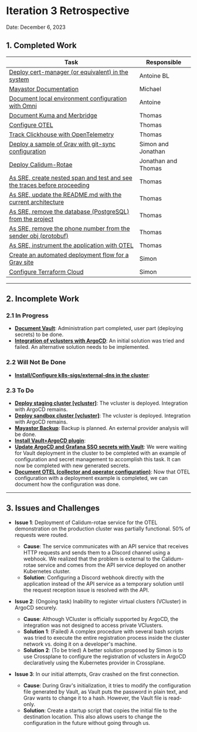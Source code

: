 # Iteration 3 Retrospective

Date: December 6, 2023

## 1. Completed Work

| Task | Responsible |
| -------------------------------------------------------------------------------------------------------------------------------------------------------------- | ------------------ |
| [Deploy cert-manager (or equivalent) in the system](https://github.com/ClubCedille/Plateforme-Cedille/issues/26) | Antoine BL |
| [Mayastor Documentation](https://github.com/ClubCedille/Plateforme-Cedille/issues/24) | Michael |
| [Document local environment configuration with Omni](https://github.com/ClubCedille/Plateforme-Cedille/issues/19) | Antoine |
| [Document Kuma and Merbridge](https://github.com/ClubCedille/Plateforme-Cedille/issues/29) | Thomas |
| [Configure OTEL](https://github.com/ClubCedille/Plateforme-Cedille/issues/60) | Thomas |
| [Track Clickhouse with OpenTelemetry](https://github.com/ClubCedille/Plateforme-Cedille/issues/63) | Thomas |
| [Deploy a sample of Grav with git-sync configuration](https://github.com/ClubCedille/Plateforme-Cedille/issues/97) | Simon and Jonathan |
| [Deploy Calidum-Rotae](https://github.com/ClubCedille/Plateforme-Cedille/issues/98) | Jonathan and Thomas|
| [As SRE, create nested span and test and see the traces before proceeding](https://github.com/ClubCedille/Plateforme-Cedille/issues/83) | Thomas |
| [As SRE, update the README.md with the current architecture](https://github.com/ClubCedille/Plateforme-Cedille/issues/71) | Thomas |
| [As SRE, remove the database (PostgreSQL) from the project](https://github.com/ClubCedille/Plateforme-Cedille/issues/70) | Thomas |
| [As SRE, remove the phone number from the sender obj (protobuf)](https://github.com/ClubCedille/Plateforme-Cedille/issues/69) | Thomas |
| [As SRE, instrument the application with OTEL](https://github.com/ClubCedille/Plateforme-Cedille/issues/68) | Thomas |
| [Create an automated deployment flow for a Grav site](https://github.com/ClubCedille/Plateforme-Cedille/issues/132) | Simon |
| [Configure Terraform Cloud](https://github.com/ClubCedille/Plateforme-Cedille/issues/133) | Simon |

---

## 2. Incomplete Work

### 2.1 In Progress

- **[Document
  Vault](https://github.com/ClubCedille/Plateforme-Cedille/issues/69)**:
  Administration part completed, user part (deploying secrets) to be done.
- **[Integration of vclusters with
  ArgoCD](https://github.com/ClubCedille/Plateforme-Cedille/pull/129)**: An
  initial solution was tried and failed. An alternative solution needs to be
  implemented.

### 2.2 Will Not Be Done

- **[Install/Configure k8s-sigs/external-dns in the
  cluster](https://github.com/ClubCedille/Plateforme-Cedille/issues/35)**:

### 2.3 To Do

- **[Deploy staging cluster
  [vcluster]](https://github.com/ClubCedille/Plateforme-Cedille/issues/6)**: The
  vcluster is deployed. Integration with ArgoCD remains.
- **[Deploy sandbox cluster
  [vcluster]](https://github.com/ClubCedille/Plateforme-Cedille/issues/7)**: The
  vcluster is deployed. Integration with ArgoCD remains.
- **[Mayastor
  Backup](https://github.com/ClubCedille/Plateforme-Cedille/issues/23)**: Backup
  is planned. An external provider analysis will be done.
- **[Install Vault+ArgoCD
  plugin](https://github.com/ClubCedille/Plateforme-Cedille/issues/103)**:
- **[Update ArgoCD and Grafana SSO secrets with
  Vault](https://github.com/ClubCedille/Plateforme-Cedille/issues/110)**: We
  were waiting for Vault deployment in the cluster to be completed with an
  example of configuration and secret management to accomplish this task. It can
  now be completed with new generated secrets.
- **[Document OTEL (collector and operator
  configuration)](https://github.com/ClubCedille/Plateforme-Cedille/issues/121)**:
  Now that OTEL configuration with a deployment example is completed, we can
  document how the configuration was done.

---

## 3. Issues and Challenges

- **Issue 1**: Deployment of Calidum-rotae service for the OTEL demonstration on
  the production cluster was partially functional. 50% of requests were routed.
  - **Cause**: The service communicates with an API service that receives HTTP
    requests and sends them to a Discord channel using a webhook. We realized
    that the problem is external to the Calidum-rotae service and comes from the
    API service deployed on another Kubernetes cluster.
  - **Solution**: Configuring a Discord webhook directly with the application
    instead of the API service as a temporary solution until the request
    reception issue is resolved with the API.

- **Issue 2**: (Ongoing task) Inability to register virtual clusters (VCluster)
  in ArgoCD securely.
  - **Cause**: Although VCluster is officially supported by ArgoCD, the
    integration was not designed to access private VClusters.
  - **Solution 1**: (Failed) A complex procedure with several bash scripts was
    tried to execute the entire registration process inside the cluster network
    vs. doing it on a developer's machine.
  - **Solution 2**: (To be tried) A better solution proposed by Simon is to use
    Crossplane to configure the registration of vclusters in ArgoCD
    declaratively using the Kubernetes provider in Crossplane.

- **Issue 3**: In our initial attempts, Grav crashed on the first connection.
  - **Cause**: During Grav's initialization, it tries to modify the
    configuration file generated by Vault, as Vault puts the password in plain
    text, and Grav wants to change it to a hash. However, the Vault file is
    read-only.
  - **Solution**: Create a startup script that copies the initial file to the
    destination location. This also allows users to change the configuration in
    the future without going through us.
